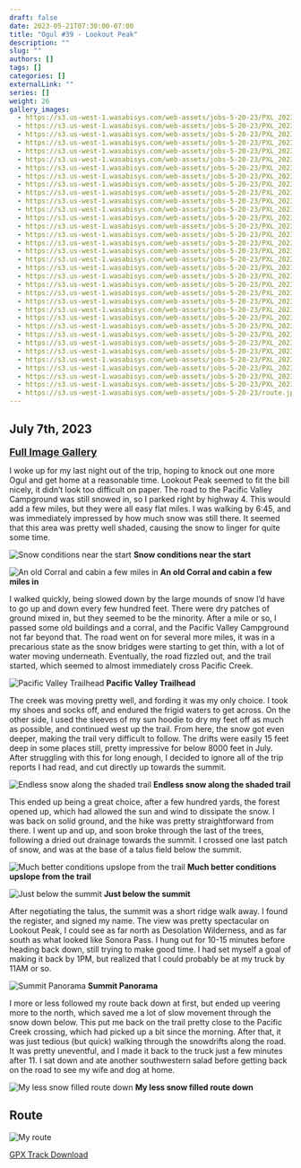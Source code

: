 ```yaml
---
draft: false
date: 2023-05-21T07:30:00-07:00
title: "Ogul #39 - Lookout Peak"
description: ""
slug: ""
authors: []
tags: []
categories: []
externalLink: ""
series: []
weight: 26
gallery_images:
  - https://s3.us-west-1.wasabisys.com/web-assets/jobs-5-20-23/PXL_20230520_121006097.jpg
  - https://s3.us-west-1.wasabisys.com/web-assets/jobs-5-20-23/PXL_20230520_121417238.jpg
  - https://s3.us-west-1.wasabisys.com/web-assets/jobs-5-20-23/PXL_20230520_121915499.jpg
  - https://s3.us-west-1.wasabisys.com/web-assets/jobs-5-20-23/PXL_20230520_123639102.jpg
  - https://s3.us-west-1.wasabisys.com/web-assets/jobs-5-20-23/PXL_20230520_124354853.jpg
  - https://s3.us-west-1.wasabisys.com/web-assets/jobs-5-20-23/PXL_20230520_125208218.jpg
  - https://s3.us-west-1.wasabisys.com/web-assets/jobs-5-20-23/PXL_20230520_125628085.jpg
  - https://s3.us-west-1.wasabisys.com/web-assets/jobs-5-20-23/PXL_20230520_135530640.jpg
  - https://s3.us-west-1.wasabisys.com/web-assets/jobs-5-20-23/PXL_20230520_140952627.jpg
  - https://s3.us-west-1.wasabisys.com/web-assets/jobs-5-20-23/PXL_20230520_142735835.jpg
  - https://s3.us-west-1.wasabisys.com/web-assets/jobs-5-20-23/PXL_20230520_151950124.jpg
  - https://s3.us-west-1.wasabisys.com/web-assets/jobs-5-20-23/PXL_20230520_154505419.jpg
  - https://s3.us-west-1.wasabisys.com/web-assets/jobs-5-20-23/PXL_20230520_154509060.jpg
  - https://s3.us-west-1.wasabisys.com/web-assets/jobs-5-20-23/PXL_20230520_160247633.jpg
  - https://s3.us-west-1.wasabisys.com/web-assets/jobs-5-20-23/PXL_20230520_164244047.jpg
  - https://s3.us-west-1.wasabisys.com/web-assets/jobs-5-20-23/PXL_20230520_164246515.jpg
  - https://s3.us-west-1.wasabisys.com/web-assets/jobs-5-20-23/PXL_20230520_170245931.PANO.jpg
  - https://s3.us-west-1.wasabisys.com/web-assets/jobs-5-20-23/PXL_20230520_170442761.jpg
  - https://s3.us-west-1.wasabisys.com/web-assets/jobs-5-20-23/PXL_20230520_170447693.jpg
  - https://s3.us-west-1.wasabisys.com/web-assets/jobs-5-20-23/PXL_20230520_170455966.jpg
  - https://s3.us-west-1.wasabisys.com/web-assets/jobs-5-20-23/PXL_20230520_170504271.jpg
  - https://s3.us-west-1.wasabisys.com/web-assets/jobs-5-20-23/PXL_20230520_170511708.jpg
  - https://s3.us-west-1.wasabisys.com/web-assets/jobs-5-20-23/PXL_20230520_170814795.jpg
  - https://s3.us-west-1.wasabisys.com/web-assets/jobs-5-20-23/PXL_20230520_174324917.jpg
  - https://s3.us-west-1.wasabisys.com/web-assets/jobs-5-20-23/PXL_20230520_174327328.jpg
  - https://s3.us-west-1.wasabisys.com/web-assets/jobs-5-20-23/PXL_20230520_183745390.jpg
  - https://s3.us-west-1.wasabisys.com/web-assets/jobs-5-20-23/PXL_20230520_190924074.MP.jpg
  - https://s3.us-west-1.wasabisys.com/web-assets/jobs-5-20-23/PXL_20230520_190927892.jpg
  - https://s3.us-west-1.wasabisys.com/web-assets/jobs-5-20-23/PXL_20230520_193855545.jpg
  - https://s3.us-west-1.wasabisys.com/web-assets/jobs-5-20-23/PXL_20230520_200125871.jpg
  - https://s3.us-west-1.wasabisys.com/web-assets/jobs-5-20-23/PXL_20230520_200142117.jpg
  - https://s3.us-west-1.wasabisys.com/web-assets/jobs-5-20-23/PXL_20230520_200145071.jpg
  - https://s3.us-west-1.wasabisys.com/web-assets/jobs-5-20-23/PXL_20230520_201406653.jpg
  - https://s3.us-west-1.wasabisys.com/web-assets/jobs-5-20-23/route.jpg
---
```


## July 7th, 2023

<a href="../../galleries/lookout-gallery/"><font size="4"><b>Full Image Gallery</b></font></a>


I woke up for my last night out of the trip, hoping to knock out one more Ogul and get home at a reasonable time. Lookout Peak seemed to fit the bill nicely, it didn’t look too difficult on paper. The road to the Pacific Valley Campground was still snowed in, so I parked right by highway 4. This would add a few miles, but they were all easy flat miles. I was walking by 6:45, and was immediately impressed by how much snow was still there. It seemed that this area was pretty well shaded, causing the snow to linger for quite some time.

![Snow conditions near the start](https://s3.us-west-1.wasabisys.com/web-assets/lookout-peak-7-7-23/PXL_20230707_134903678.jpg?classes=shadow)
**Snow conditions near the start**

![An old Corral and cabin a few miles in](https://s3.us-west-1.wasabisys.com/web-assets/lookout-peak-7-7-23/PXL_20230707_135326190.jpg?classes=shadow)
**An old Corral and cabin a few miles in**

I walked quickly, being slowed down by the large mounds of snow I’d have to go up and down every few hundred feet. There were dry patches of ground mixed in, but they seemed to be the minority. After a mile or so, I passed some old buildings and a corral, and the Pacific Valley Campground not far beyond that. The road went on for several more miles, it was in a precarious state as the snow bridges were starting to get thin, with a lot of water moving underneath. Eventually, the road fizzled out, and the trail started, which seemed to almost immediately cross Pacific Creek. 

![Pacific Valley Trailhead](https://s3.us-west-1.wasabisys.com/web-assets/lookout-peak-7-7-23/PXL_20230707_140154783.jpg?classes=shadow)
**Pacific Valley Trailhead**

The creek was moving pretty well, and fording it was my only choice. I took my shoes and socks off, and endured the frigid waters to get across. On the other side, I used the sleeves of my sun hoodie to dry my feet off as much as possible, and continued west up the trail. From here, the snow got even deeper, making the trail very difficult to follow. The drifts were easily 15 feet deep in some places still, pretty impressive for below 8000 feet in July. After struggling with this for long enough, I decided to ignore all of the trip reports I had read, and cut directly up towards the summit.

![Endless snow along the shaded trail](https://s3.us-west-1.wasabisys.com/web-assets/lookout-peak-7-7-23/PXL_20230707_150738906.jpg?classes=shadow)
**Endless snow along the shaded trail**

This ended up being a great choice, after a few hundred yards, the forest opened up, which had allowed the sun and wind to dissipate the snow. I was back on solid ground, and the hike was pretty straightforward from there. I went up and up, and soon broke through the last of the trees, following a dried out drainage towards the summit. I crossed one last patch of snow, and was at the base of a talus field below the summit.

![Much better conditions upslope from the trail](https://s3.us-west-1.wasabisys.com/web-assets/lookout-peak-7-7-23/PXL_20230707_154605161.jpg?classes=shadow)
**Much better conditions upslope from the trail**

![Just below the summit](https://s3.us-west-1.wasabisys.com/web-assets/lookout-peak-7-7-23/PXL_20230707_160540339.jpg?classes=shadow)
**Just below the summit**

After negotiating the talus, the summit was a short ridge walk away. I found the register, and signed my name. The view was pretty spectacular on Lookout Peak, I could see as far north as Desolation Wilderness, and as far south as what looked like Sonora Pass. I hung out for 10-15 minutes before heading back down, still trying to make good time. I had set myself a goal of making it back by 1PM, but realized that I could probably be at my truck by 11AM or so.

![Summit Panorama](https://s3.us-west-1.wasabisys.com/web-assets/lookout-peak-7-7-23/PXL_20230707_161334900.PANO.jpg?classes=shadow)
**Summit Panorama**

I more or less followed my route back down at first, but ended up veering more to the north, which saved me a lot of slow movement through the snow down below. This put me back on the trail pretty close to the Pacific Creek crossing, which had picked up a bit since the morning. After that, it was just tedious (but quick) walking through the snowdrifts along the road. It was pretty uneventful, and I made it back to the truck just a few minutes after 11. I sat down and ate another southwestern salad before getting back on the road to see my wife and dog at home. 

![My less snow filled route down](https://s3.us-west-1.wasabisys.com/web-assets/lookout-peak-7-7-23/PXL_20230707_164531827.jpg?classes=shadow)
**My less snow filled route down**

## Route
![My route](https://s3.us-west-1.wasabisys.com/web-assets/lookout-peak-7-7-23/lookout-peak-route.jpg?classes=shadow)

[GPX Track Download](https://s3.us-west-1.wasabisys.com/web-assets/lookout-peak-7-7-23/lookout-peak-7-7-23.gpx)